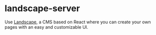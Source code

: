 # landscape-server
Use [Landscape](https://ironhack-landscape.herokuapp.com/), a CMS based on React where you can create your own pages with an easy and customizable UI.
